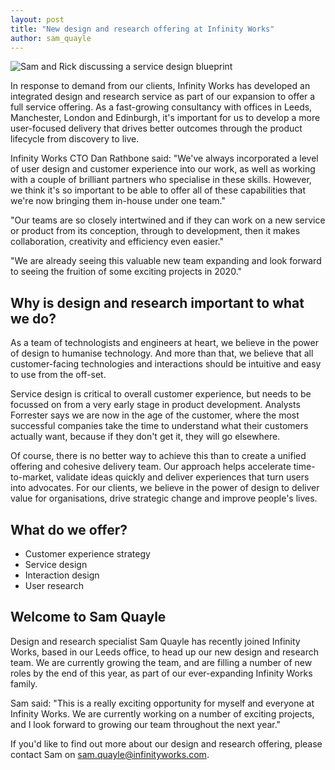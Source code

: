 ```yaml
---
layout: post
title: "New design and research offering at Infinity Works"
author: sam_quayle
---
```


![Sam and Rick discussing a service design blueprint]({{"/images/2019-10-22-Service-Design.png"}})

In response to demand from our clients, Infinity Works has developed an integrated design and research service as part of our expansion to offer a full service offering. As a fast-growing consultancy with offices in Leeds, Manchester, London and Edinburgh, it's important for us to develop a more user-focused delivery that drives better outcomes through the product lifecycle from discovery to live.

Infinity Works CTO Dan Rathbone said: "We've always incorporated a level of user design and customer experience into our work, as well as working with a couple of brilliant partners who specialise in these skills. However, we think it's so important to be able to offer all of these capabilities that we're now bringing them in-house under one team."

"Our teams are so closely intertwined and if they can work on a new service or product from its conception, through to development, then it makes collaboration, creativity and efficiency even easier."

"We are already seeing this valuable new team expanding and look forward to seeing the fruition of some exciting projects in 2020."

## Why is design and research important to what we do?

As a team of technologists and engineers at heart, we believe in the power of design to humanise technology. And more than that, we believe that all customer-facing technologies and interactions should be intuitive and easy to use from the off-set.

Service design is critical to overall customer experience, but needs to be focussed on from a very early stage in product development. Analysts Forrester says we are now in the age of the customer, where the most successful companies take the time to understand what their customers actually want, because if they don't get it, they will go elsewhere.

Of course, there is no better way to achieve this than to create a unified offering and cohesive delivery team. Our approach helps accelerate time-to-market, validate ideas quickly and deliver experiences that turn users into advocates.
For our clients, we believe in the power of design to deliver value for organisations, drive strategic change and improve people's lives.

## What do we offer?

* Customer experience strategy
* Service design
* Interaction design
* User research

## Welcome to Sam Quayle

Design and research specialist Sam Quayle has recently joined Infinity Works, based in our Leeds office, to head up our new design and research team. We are currently growing the team, and are filling a number of new roles by the end of this year, as part of our ever-expanding Infinity Works family.

Sam said: "This is a really exciting opportunity for myself and everyone at Infinity Works. We are currently working on a number of exciting projects, and I look forward to growing our team throughout the next year."

If you'd like to find out more about our design and research offering, please contact Sam on [sam.quayle@infinityworks.com](mailto:sam.quayle@infinityworks.com).
